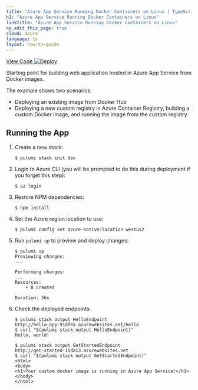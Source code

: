 ```yaml
---
title: "Azure App Service Running Docker Containers on Linux | TypeScript"
h1: "Azure App Service Running Docker Containers on Linux"
linktitle: "Azure App Service Running Docker Containers on Linux"
no_edit_this_page: true
cloud: azure
language: ts
layout: how-to-guide
---
```


<!-- WARNING: this page was generated by a tool. Do not edit it by hand. -->
<!-- To change it, please see https://github.com/pulumi/docs/tree/master/tools/mktutorial. -->

<p class="mb-4 flex">
    <a class="flex flex-wrap items-center rounded text-xs text-white bg-blue-600 border-2 border-blue-600 px-2 mr-2 whitespace-no-wrap hover:text-white" style="height: 32px" href="https://github.com/pulumi/examples/tree/master/azure-ts-appservice-docker" target="_blank">
        <span><i class="fab fa-github pr-2"></i> View Code</span>
    </a>
    <a href="https://app.pulumi.com/new?template=https://github.com/pulumi/examples/tree/master/azure-ts-appservice-docker" target="_blank">
        <img src="https://get.pulumi.com/new/button.svg" alt="Deploy">
    </a>
</p>


Starting point for building web application hosted in Azure App Service from Docker images.

The example shows two scenarios:

- Deploying an existing image from Docker Hub
- Deploying a new custom registry in Azure Container Registry, building a custom Docker image, and running the image from the custom registry

## Running the App

1.  Create a new stack:

    ```
    $ pulumi stack init dev
    ```

1.  Login to Azure CLI (you will be prompted to do this during deployment if you forget this step):

    ```
    $ az login
    ```

1.  Restore NPM dependencies:

    ```
    $ npm install
    ```
    
1. Set the Azure region location to use:
    
    ```
    $ pulumi config set azure-native:location westus2
    ```

1.  Run `pulumi up` to preview and deploy changes:

    ```
    $ pulumi up
    Previewing changes:
    ...

    Performing changes:
    ...
    Resources:
        + 8 created

    Duration: 56s
    ```

1.  Check the deployed endpoints:

    ```
    $ pulumi stack output HelloEndpoint
    http://hello-app-91dfea.azurewebsites.net/hello
    $ curl "$(pulumi stack output HelloEndpoint)"
    Hello, world!

    $ pulumi stack output GetStartedEndpoint
    http://get-started-15da13.azurewebsites.net
    $ curl "$(pulumi stack output GetStartedEndpoint)"
    <html>
    <body>
    <h1>Your custom docker image is running in Azure App Service!</h1>
    </body>
    </html>
    ```

